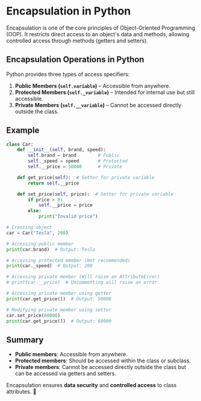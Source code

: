 # Encapsulation in Python

Encapsulation is one of the core principles of Object-Oriented Programming (OOP). It restricts direct access to an object's data and methods, allowing controlled access through methods (getters and setters).

## Encapsulation Operations in Python
Python provides three types of access specifiers:

1. **Public Members (`self.variable`)** – Accessible from anywhere.
2. **Protected Members (`self._variable`)** – Intended for internal use but still accessible.
3. **Private Members (`self.__variable`)** – Cannot be accessed directly outside the class.

## Example
```python
class Car:
    def __init__(self, brand, speed):
        self.brand = brand        # Public
        self._speed = speed       # Protected
        self.__price = 50000      # Private

    def get_price(self):  # Getter for private variable
        return self.__price

    def set_price(self, price):  # Setter for private variable
        if price > 0:
            self.__price = price
        else:
            print("Invalid price")

# Creating object
car = Car("Tesla", 200)

# Accessing public member
print(car.brand)  # Output: Tesla

# Accessing protected member (Not recommended)
print(car._speed)  # Output: 200

# Accessing private member (Will raise an AttributeError)
# print(car.__price)  # Uncommenting will raise an error

# Accessing private member using getter
print(car.get_price())  # Output: 50000

# Modifying private member using setter
car.set_price(60000)
print(car.get_price())  # Output: 60000
```

## Summary
- **Public members**: Accessible from anywhere.
- **Protected members**: Should be accessed within the class or subclass.
- **Private members**: Cannot be accessed directly outside the class but can be accessed via getters and setters.

Encapsulation ensures **data security** and **controlled access** to class attributes. 🚀

